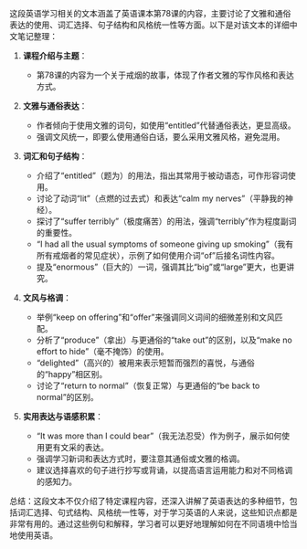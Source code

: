 这段英语学习相关的文本涵盖了英语课本第78课的内容，主要讨论了文雅和通俗表达的使用、词汇选择、句子结构和风格统一性等方面。以下是对该文本的详细中文笔记整理：

1. **课程介绍与主题**：
   - 第78课的内容为一个关于戒烟的故事，体现了作者文雅的写作风格和表达方式。

2. **文雅与通俗表达**：
   - 作者倾向于使用文雅的词句，如使用“entitled”代替通俗表达，更显高级。
   - 强调文风统一，即要么使用通俗白话，要么采用文雅风格，避免混用。

3. **词汇和句子结构**：
   - 介绍了“entitled”（题为）的用法，指出其常用于被动语态，可作形容词使用。
   - 讨论了动词“lit”（点燃的过去式）和表达“calm my nerves”（平静我的神经）。
   - 探讨了“suffer terribly”（极度痛苦）的用法，强调“terribly”作为程度副词的重要性。
   - “I had all the usual symptoms of someone giving up smoking”（我有所有戒烟者的常见症状），示例了如何使用介词“of”后接名词性内容。
   - 提及“enormous”（巨大的）一词，强调其比“big”或“large”更大，也更讲究。

4. **文风与格调**：
   - 举例“keep on offering”和“offer”来强调同义词间的细微差别和文风匹配。
   - 分析了“produce”（拿出）与更通俗的“take out”的区别，以及“make no effort to hide”（毫不掩饰）的使用。
   - “delighted”（高兴的）被用来表示短暂而强烈的喜悦，与通俗的“happy”相区别。
   - 讨论了“return to normal”（恢复正常）与更通俗的“be back to normal”的区别。

5. **实用表达与语感积累**：
   - “It was more than I could bear”（我无法忍受）作为例子，展示如何使用更有文采的表达。
   - 强调学习新词和表达方式时，要注意其通俗或文雅的格调。
   - 建议选择喜欢的句子进行抄写或背诵，以提高语言运用能力和对不同格调的感知力。

总结：这段文本不仅介绍了特定课程内容，还深入讲解了英语表达的多种细节，包括词汇选择、句式结构、风格统一性等，对于学习英语的人来说，这些知识点都是非常有用的。通过这些例句和解释，学习者可以更好地理解如何在不同语境中恰当地使用英语。